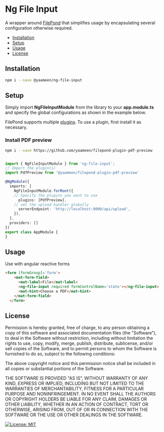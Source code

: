 # Ng File Input

A wrapper around [FilePond](https://www.npmjs.com/package/ngx-filepond) that simplifies usage by encapsulating several configuration otherwise required.


- [Installation](#installation)
- [Setup](#setup)
- [Usage](#usage)
- [License](#license)



## Installation

```bash
npm i --save @yaameen/ng-file-input
```

## Setup

Simply import **NgFileInputModule** from the library to your **app.module.ts** and specify the global configurations as shown in the example below.

FilePond supports multiple [plugins](https://pqina.nl/filepond/plugins). To use a plugin, first install it as necessary.

### Install PDF preview
```bash
npm i --save https://github.com/yaameen/filepond-plugin-pdf-preview
```

```typescript

import { NgFileInputModule } from 'ng-file-input';
// Import the plugin(s)
import PdfPreview from '@yaameen/filepond-plugin-pdf-preview'

@NgModule({
  imports: [
    NgFileInputModule.forRoot({
    // Specify the plugins you want to use
      plugins: [PdfPreview],
    // set the upload handler globally   
      serverEndpoint: 'http://localhost:8000/api/upload',
    }),
  ],
  providers: []
})
export class AppModule {
}
```

## Usage

Use with angular reactive forms

```html
<form [formGroup]='form'>
    <mat-form-field>
      <mat-label>File</mat-label>
      <ng-file-input required formControlName='state'></ng-file-input>
      <mat-hint>Choose a PDF</mat-hint>
    </mat-form-field>
  </form>
```

## License 
Permission is hereby granted, free of charge, to any person obtaining a copy
of this software and associated documentation files (the "Software"), to deal
in the Software without restriction, including without limitation the rights
to use, copy, modify, merge, publish, distribute, sublicense, and/or sell
copies of the Software, and to permit persons to whom the Software is
furnished to do so, subject to the following conditions:

The above copyright notice and this permission notice shall be included in all
copies or substantial portions of the Software.

THE SOFTWARE IS PROVIDED "AS IS", WITHOUT WARRANTY OF ANY KIND, EXPRESS OR
IMPLIED, INCLUDING BUT NOT LIMITED TO THE WARRANTIES OF MERCHANTABILITY,
FITNESS FOR A PARTICULAR PURPOSE AND NONINFRINGEMENT. IN NO EVENT SHALL THE
AUTHORS OR COPYRIGHT HOLDERS BE LIABLE FOR ANY CLAIM, DAMAGES OR OTHER
LIABILITY, WHETHER IN AN ACTION OF CONTRACT, TORT OR OTHERWISE, ARISING FROM,
OUT OF OR IN CONNECTION WITH THE SOFTWARE OR THE USE OR OTHER DEALINGS IN THE
SOFTWARE.

[![License: MIT](https://img.shields.io/badge/License-MIT-yellow.svg)](https://opensource.org/licenses/MIT)  
